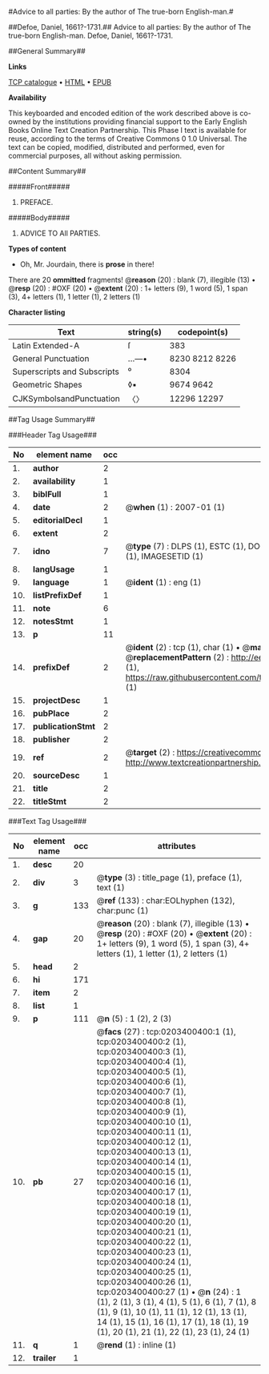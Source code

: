 #Advice to all parties: By the author of The true-born English-man.#

##Defoe, Daniel, 1661?-1731.##
Advice to all parties: By the author of The true-born English-man.
Defoe, Daniel, 1661?-1731.

##General Summary##

**Links**

[TCP catalogue](http://www.ota.ox.ac.uk/tcp/)  • 
[HTML](http://tei.it.ox.ac.uk/tcp/Texts-HTML/free/004/004840714.html)  • 
[EPUB](http://tei.it.ox.ac.uk/tcp/Texts-EPUB/free/004/004840714.epub)

**Availability**

This keyboarded and encoded edition of the
	       work described above is co-owned by the institutions
	       providing financial support to the Early English Books
	       Online Text Creation Partnership. This Phase I text is
	       available for reuse, according to the terms of Creative
	       Commons 0 1.0 Universal. The text can be copied,
	       modified, distributed and performed, even for
	       commercial purposes, all without asking permission.


##Content Summary##

#####Front#####

1. PREFACE.

#####Body#####

1. ADVICE TO All PARTIES.

**Types of content**

  * Oh, Mr. Jourdain, there is **prose** in there!

There are 20 **ommitted** fragments! 
 @__reason__ (20) : blank (7), illegible (13)  •  @__resp__ (20) : #OXF (20)  •  @__extent__ (20) : 1+ letters (9), 1 word (5), 1 span (3), 4+ letters (1), 1 letter (1), 2 letters (1)

**Character listing**


|Text|string(s)|codepoint(s)|
|---|---|---|
|Latin Extended-A|ſ|383|
|General Punctuation|…—•|8230 8212 8226|
|Superscripts             and Subscripts|⁰|8304|
|Geometric Shapes|◊▪|9674 9642|
|CJKSymbolsandPunctuation|〈〉|12296 12297|

##Tag Usage Summary##

###Header Tag Usage###

|No|element name|occ|attributes|
|---|---|---|---|
|1.|__author__|2||
|2.|__availability__|1||
|3.|__biblFull__|1||
|4.|__date__|2| @__when__ (1) : 2007-01 (1)|
|5.|__editorialDecl__|1||
|6.|__extent__|2||
|7.|__idno__|7| @__type__ (7) : DLPS (1), ESTC (1), DOCNO (1), TCP (1), GALEDOCNO (1), CONTENTSET (1), IMAGESETID (1)|
|8.|__langUsage__|1||
|9.|__language__|1| @__ident__ (1) : eng (1)|
|10.|__listPrefixDef__|1||
|11.|__note__|6||
|12.|__notesStmt__|1||
|13.|__p__|11||
|14.|__prefixDef__|2| @__ident__ (2) : tcp (1), char (1)  •  @__matchPattern__ (2) : ([0-9\-]+):([0-9IVX]+) (1), (.+) (1)  •  @__replacementPattern__ (2) : http://eebo.chadwyck.com/downloadtiff?vid=$1&page=$2 (1), https://raw.githubusercontent.com/textcreationpartnership/Texts/master/tcpchars.xml#$1 (1)|
|15.|__projectDesc__|1||
|16.|__pubPlace__|2||
|17.|__publicationStmt__|2||
|18.|__publisher__|2||
|19.|__ref__|2| @__target__ (2) : https://creativecommons.org/publicdomain/zero/1.0/ (1), http://www.textcreationpartnership.org/docs/. (1)|
|20.|__sourceDesc__|1||
|21.|__title__|2||
|22.|__titleStmt__|2||


###Text Tag Usage###

|No|element name|occ|attributes|
|---|---|---|---|
|1.|__desc__|20||
|2.|__div__|3| @__type__ (3) : title_page (1), preface (1), text (1)|
|3.|__g__|133| @__ref__ (133) : char:EOLhyphen (132), char:punc (1)|
|4.|__gap__|20| @__reason__ (20) : blank (7), illegible (13)  •  @__resp__ (20) : #OXF (20)  •  @__extent__ (20) : 1+ letters (9), 1 word (5), 1 span (3), 4+ letters (1), 1 letter (1), 2 letters (1)|
|5.|__head__|2||
|6.|__hi__|171||
|7.|__item__|2||
|8.|__list__|1||
|9.|__p__|111| @__n__ (5) : 1 (2), 2 (3)|
|10.|__pb__|27| @__facs__ (27) : tcp:0203400400:1 (1), tcp:0203400400:2 (1), tcp:0203400400:3 (1), tcp:0203400400:4 (1), tcp:0203400400:5 (1), tcp:0203400400:6 (1), tcp:0203400400:7 (1), tcp:0203400400:8 (1), tcp:0203400400:9 (1), tcp:0203400400:10 (1), tcp:0203400400:11 (1), tcp:0203400400:12 (1), tcp:0203400400:13 (1), tcp:0203400400:14 (1), tcp:0203400400:15 (1), tcp:0203400400:16 (1), tcp:0203400400:17 (1), tcp:0203400400:18 (1), tcp:0203400400:19 (1), tcp:0203400400:20 (1), tcp:0203400400:21 (1), tcp:0203400400:22 (1), tcp:0203400400:23 (1), tcp:0203400400:24 (1), tcp:0203400400:25 (1), tcp:0203400400:26 (1), tcp:0203400400:27 (1)  •  @__n__ (24) : 1 (1), 2 (1), 3 (1), 4 (1), 5 (1), 6 (1), 7 (1), 8 (1), 9 (1), 10 (1), 11 (1), 12 (1), 13 (1), 14 (1), 15 (1), 16 (1), 17 (1), 18 (1), 19 (1), 20 (1), 21 (1), 22 (1), 23 (1), 24 (1)|
|11.|__q__|1| @__rend__ (1) : inline (1)|
|12.|__trailer__|1||

